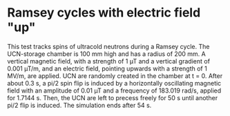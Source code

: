 Ramsey cycles with electric field "up"
=====================================

This test tracks spins of ultracold neutrons during a Ramsey cycle.
The UCN-storage chamber is 100 mm high and has a radius of 200 mm. A vertical magnetic field, with a strength of 1 µT and a vertical gradient of 0.001 µT/m, and an electric field, pointing upwards with a strength of 1 MV/m, are applied.
UCN are randomly created in the chamber at t = 0. After about 0.3 s, a pi/2 spin flip is induced by a horizontally oscillating magnetic field with an amplitude of 0.01 µT and a frequency of 183.019 rad/s, applied for 1.7144 s. Then, the UCN are left to precess freely for 50 s until another pi/2 flip is induced. The simulation ends after 54 s.
